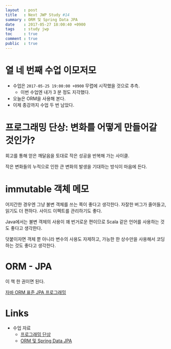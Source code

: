 ```yaml
---
layout  : post
title   : Next JWP Study #14
summary : ORM 및 Spring Data JPA
date    : 2017-05-27 18:00:40 +0900
tags    : study jwp
toc     : true
comment : true
public  : true
---
```


# 열 네 번째 수업 이모저모

* 수업은 `2017-05-25 19:00:00 +0900` 무렵에 시작했을 것으로 추측.
    * 이번 수업엔 내가 3 분 정도 지각했다.
* 오늘은 ORM을 사용해 본다.
* 이제 종강까지 수업 두 번 남았다.

# 프로그래밍 단상: 변화를 어떻게 만들어갈 것인가?

회고를 통해 얻은 깨달음을 토대로 작은 성공을 반복해 가는 사이클.

작은 변화들의 누적으로 인한 큰 변화의 발생을 기대하는 방식이 마음에 든다.

# immutable 객체 메모

어지간한 경우엔 그냥 불변 객체를 쓰는 쪽이 좋다고 생각한다.
자잘한 버그가 줄어들고, 읽기도 더 편하다. 사이드 이펙트를 관리하기도 좋다.

Java에서는 불변 객체의 사용이 꽤 번거로운 편이므로
Scala 같은 언어를 사용하는 것도 좋다고 생각한다.

덧붙이자면 객체 뿐 아니라 변수의 사용도 자제하고,
가능한 한 상수만을 사용해서 코딩하는 것도 좋다고 생각한다.

# ORM - JPA

이 책 한 권이면 된다.

[자바 ORM 표준 JPA 프로그래밍](http://www.acornpub.co.kr/book/jpa-programmig)

# Links

* 수업 자료
    * [프로그래밍 단상](https://nextstep.camp/courses/-KgDNT4rfavb_BzYLBXr/-KgqHPfpV1xrdi1_T9ne/lessons/-Kk9mNZRospN5eO7duC0)
    * [ORM 및 Spring Data JPA](https://nextstep.camp/courses/-KgDNT4rfavb_BzYLBXr/-KihchAcnJJxzb909TBT/lessons/-Kihe0w5_EXX4St6SZcT)
